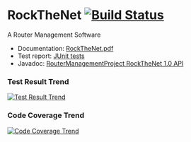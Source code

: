 # RockTheNet [![Build Status](http://ci.truh.in/buildStatus/icon?job=RockTheNet)](https://ci.truh.in/job/RockTheNet/)

A Router Management Software

* Documentation: 
  [RockTheNet.pdf](http://ci.truh.in/job/RockTheNet/lastSuccessfulBuild/artifact/docs/_build/latex/RockTheNet.pdf)
* Test report: [JUnit tests](http://ci.truh.in/job/RockTheNet/lastCompletedBuild/testReport/)
* Javadoc:
  [RouterManagementProject RockTheNet 1.0 API](http://ci.truh.in/job/RockTheNet/javadoc/)

### Test Result Trend

[![Test Result Trend](http://ci.truh.in/job/RockTheNet/test/trend)](http://ci.truh.in/job/RockTheNet/lastCompletedBuild/testReport/)

### Code Coverage Trend

[![Code Coverage Trend](http://ci.truh.in/job/RockTheNet/jacoco/graph)](http://ci.truh.in/job/RockTheNet/lastBuild/jacoco/)
